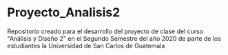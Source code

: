 # Proyecto_Analisis2
Repositorio creado para el desarrollo del proyecto de clase del curso "Análisis y Diseño 2" en el Segundo Semestre del año 2020 de parte de los estudiantes la Universidad de San Carlos de Guatemala
